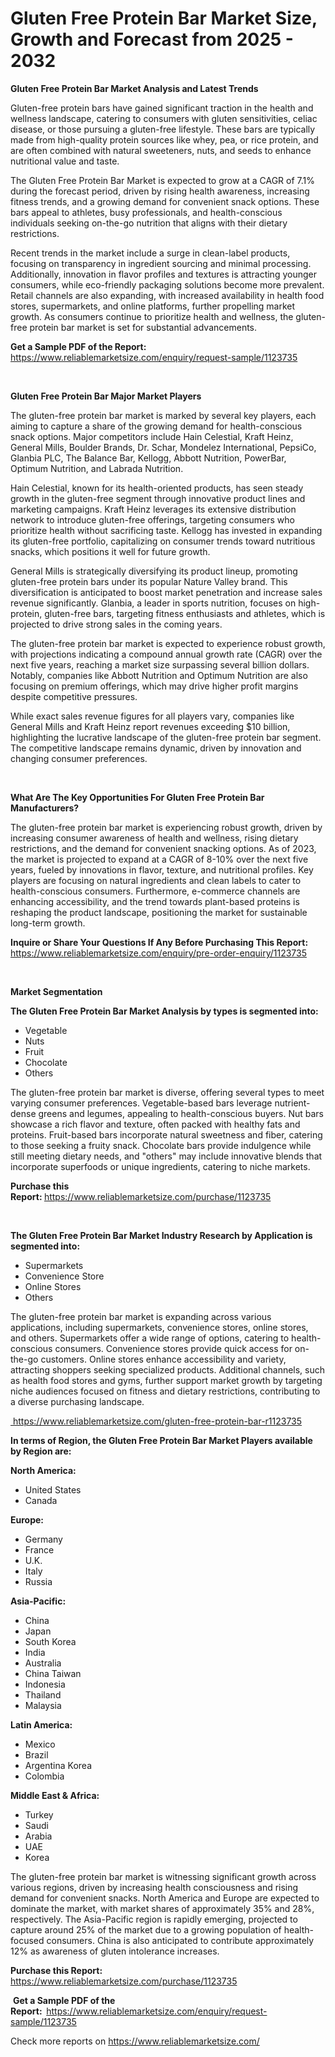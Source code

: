 <p><h1>Gluten Free Protein Bar Market Size, Growth and Forecast from 2025 - 2032</h1></p><p><strong>Gluten Free Protein Bar Market Analysis and Latest Trends</strong></p>
<p><p>Gluten-free protein bars have gained significant traction in the health and wellness landscape, catering to consumers with gluten sensitivities, celiac disease, or those pursuing a gluten-free lifestyle. These bars are typically made from high-quality protein sources like whey, pea, or rice protein, and are often combined with natural sweeteners, nuts, and seeds to enhance nutritional value and taste.</p><p>The Gluten Free Protein Bar Market is expected to grow at a CAGR of 7.1% during the forecast period, driven by rising health awareness, increasing fitness trends, and a growing demand for convenient snack options. These bars appeal to athletes, busy professionals, and health-conscious individuals seeking on-the-go nutrition that aligns with their dietary restrictions.</p><p>Recent trends in the market include a surge in clean-label products, focusing on transparency in ingredient sourcing and minimal processing. Additionally, innovation in flavor profiles and textures is attracting younger consumers, while eco-friendly packaging solutions become more prevalent. Retail channels are also expanding, with increased availability in health food stores, supermarkets, and online platforms, further propelling market growth. As consumers continue to prioritize health and wellness, the gluten-free protein bar market is set for substantial advancements.</p></p>
<p><strong>Get a Sample PDF of the Report:&nbsp;</strong> <a href="https://www.reliablemarketsize.com/enquiry/request-sample/1123735?utm_campaign=3120&utm_medium=2&utm_source=Github&utm_content=ia&utm_term=07042025&utm_id=gluten-free-protein-bar">https://www.reliablemarketsize.com/enquiry/request-sample/1123735</a></p>
<p>&nbsp;</p>
<p><strong>Gluten Free Protein Bar Major Market Players</strong></p>
<p><p>The gluten-free protein bar market is marked by several key players, each aiming to capture a share of the growing demand for health-conscious snack options. Major competitors include Hain Celestial, Kraft Heinz, General Mills, Boulder Brands, Dr. Schar, Mondelez International, PepsiCo, Glanbia PLC, The Balance Bar, Kellogg, Abbott Nutrition, PowerBar, Optimum Nutrition, and Labrada Nutrition. </p><p>Hain Celestial, known for its health-oriented products, has seen steady growth in the gluten-free segment through innovative product lines and marketing campaigns. Kraft Heinz leverages its extensive distribution network to introduce gluten-free offerings, targeting consumers who prioritize health without sacrificing taste. Kellogg has invested in expanding its gluten-free portfolio, capitalizing on consumer trends toward nutritious snacks, which positions it well for future growth.</p><p>General Mills is strategically diversifying its product lineup, promoting gluten-free protein bars under its popular Nature Valley brand. This diversification is anticipated to boost market penetration and increase sales revenue significantly. Glanbia, a leader in sports nutrition, focuses on high-protein, gluten-free bars, targeting fitness enthusiasts and athletes, which is projected to drive strong sales in the coming years.</p><p>The gluten-free protein bar market is expected to experience robust growth, with projections indicating a compound annual growth rate (CAGR) over the next five years, reaching a market size surpassing several billion dollars. Notably, companies like Abbott Nutrition and Optimum Nutrition are also focusing on premium offerings, which may drive higher profit margins despite competitive pressures.</p><p>While exact sales revenue figures for all players vary, companies like General Mills and Kraft Heinz report revenues exceeding $10 billion, highlighting the lucrative landscape of the gluten-free protein bar segment. The competitive landscape remains dynamic, driven by innovation and changing consumer preferences.</p></p>
<p>&nbsp;</p>
<p><strong>What Are The Key Opportunities For Gluten Free Protein Bar Manufacturers?</strong></p>
<p><p>The gluten-free protein bar market is experiencing robust growth, driven by increasing consumer awareness of health and wellness, rising dietary restrictions, and the demand for convenient snacking options. As of 2023, the market is projected to expand at a CAGR of 8-10% over the next five years, fueled by innovations in flavor, texture, and nutritional profiles. Key players are focusing on natural ingredients and clean labels to cater to health-conscious consumers. Furthermore, e-commerce channels are enhancing accessibility, and the trend towards plant-based proteins is reshaping the product landscape, positioning the market for sustainable long-term growth.</p></p>
<p><strong>Inquire or Share Your Questions If Any Before Purchasing This Report:</strong> <a href="https://www.reliablemarketsize.com/enquiry/pre-order-enquiry/1123735?utm_campaign=3120&utm_medium=2&utm_source=Github&utm_content=ia&utm_term=07042025&utm_id=gluten-free-protein-bar">https://www.reliablemarketsize.com/enquiry/pre-order-enquiry/1123735</a></p>
<p>&nbsp;</p>
<p><strong>Market Segmentation</strong></p>
<p><strong>The Gluten Free Protein Bar Market Analysis by types is segmented into:</strong></p>
<p><ul><li>Vegetable</li><li>Nuts</li><li>Fruit</li><li>Chocolate</li><li>Others</li></ul></p>
<p><p>The gluten-free protein bar market is diverse, offering several types to meet varying consumer preferences. Vegetable-based bars leverage nutrient-dense greens and legumes, appealing to health-conscious buyers. Nut bars showcase a rich flavor and texture, often packed with healthy fats and proteins. Fruit-based bars incorporate natural sweetness and fiber, catering to those seeking a fruity snack. Chocolate bars provide indulgence while still meeting dietary needs, and "others" may include innovative blends that incorporate superfoods or unique ingredients, catering to niche markets.</p></p>
<p><strong>Purchase this Report:&nbsp;</strong><a href="https://www.reliablemarketsize.com/purchase/1123735?utm_campaign=3120&utm_medium=2&utm_source=Github&utm_content=ia&utm_term=07042025&utm_id=gluten-free-protein-bar">https://www.reliablemarketsize.com/purchase/1123735</a></p>
<p>&nbsp;</p>
<p><strong>The Gluten Free Protein Bar Market Industry Research by Application is segmented into:</strong></p>
<p><ul><li>Supermarkets</li><li>Convenience Store</li><li>Online Stores</li><li>Others</li></ul></p>
<p><p>The gluten-free protein bar market is expanding across various applications, including supermarkets, convenience stores, online stores, and others. Supermarkets offer a wide range of options, catering to health-conscious consumers. Convenience stores provide quick access for on-the-go customers. Online stores enhance accessibility and variety, attracting shoppers seeking specialized products. Additional channels, such as health food stores and gyms, further support market growth by targeting niche audiences focused on fitness and dietary restrictions, contributing to a diverse purchasing landscape.</p></p>
<p><a href="https://www.reliablemarketsize.com/gluten-free-protein-bar-r1123735?utm_campaign=3120&utm_medium=2&utm_source=Github&utm_content=ia&utm_term=07042025&utm_id=gluten-free-protein-bar">&nbsp;https://www.reliablemarketsize.com/gluten-free-protein-bar-r1123735</a></p>
<p><strong>In terms of Region, the Gluten Free Protein Bar Market Players available by Region are:</strong></p>
<p>
    <p> <strong> North America: </strong>
        <ul>
            <li>United States</li>
            <li>Canada</li>
        </ul>
        </p> 
    <p> <strong> Europe: </strong>
        <ul>
            <li>Germany</li>
            <li>France</li>
            <li>U.K.</li>
            <li>Italy</li>
            <li>Russia</li>
        </ul>
        </p> 
    <p> <strong> Asia-Pacific: </strong>
        <ul>
            <li>China</li>
            <li>Japan</li>
            <li>South Korea</li>
            <li>India</li>
            <li>Australia</li>
            <li>China Taiwan</li>
            <li>Indonesia</li>
            <li>Thailand</li>
            <li>Malaysia</li>
        </ul>
        </p> 
    <p> <strong> Latin America: </strong>
        <ul>
            <li>Mexico</li>
            <li>Brazil</li>
            <li>Argentina Korea</li>
            <li>Colombia</li>
        </ul>
        </p> 
    <p> <strong> Middle East & Africa: </strong>
        <ul>
            <li>Turkey</li>
            <li>Saudi</li>
            <li>Arabia</li>
            <li>UAE</li>
            <li>Korea</li>
        </ul>
    </p>
    </p>
<p><p>The gluten-free protein bar market is witnessing significant growth across various regions, driven by increasing health consciousness and rising demand for convenient snacks. North America and Europe are expected to dominate the market, with market shares of approximately 35% and 28%, respectively. The Asia-Pacific region is rapidly emerging, projected to capture around 25% of the market due to a growing population of health-focused consumers. China is also anticipated to contribute approximately 12% as awareness of gluten intolerance increases.</p></p>
<p><strong>Purchase this Report: </strong><a href="https://www.reliablemarketsize.com/purchase/1123735?utm_campaign=3120&utm_medium=2&utm_source=Github&utm_content=ia&utm_term=07042025&utm_id=gluten-free-protein-bar">https://www.reliablemarketsize.com/purchase/1123735</a></p>
<p>&nbsp;<strong>Get a Sample PDF of the Report:&nbsp;&nbsp;</strong><a href="https://www.reliablemarketsize.com/enquiry/request-sample/1123735?utm_campaign=3120&utm_medium=2&utm_source=Github&utm_content=ia&utm_term=07042025&utm_id=gluten-free-protein-bar">https://www.reliablemarketsize.com/enquiry/request-sample/1123735</a></p>
<p><strong></strong></p>
<p>Check more reports on <a href="https://www.reliablemarketsize.com/?utm_campaign=3120&utm_medium=2&utm_source=Github&utm_content=ia&utm_term=07042025&utm_id=gluten-free-protein-bar">https://www.reliablemarketsize.com/</a></p>